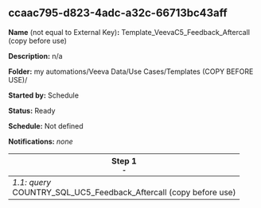 ## ccaac795-d823-4adc-a32c-66713bc43aff

**Name** (not equal to External Key)**:** Template_VeevaC5_Feedback_Aftercall  (copy before use)

**Description:** n/a

**Folder:** my automations/Veeva Data/Use Cases/Templates (COPY BEFORE USE)/

**Started by:** Schedule

**Status:** Ready

**Schedule:** Not defined

**Notifications:** _none_


| Step 1<br>_<small>-</small>_ |
| --- |
| _1.1: query_<br>COUNTRY_SQL_UC5_Feedback_Aftercall (copy before use) |
